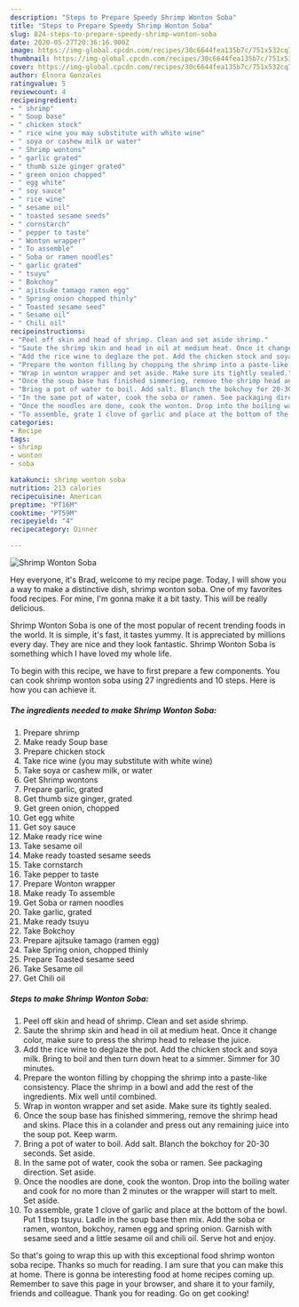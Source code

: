 ```yaml
---
description: "Steps to Prepare Speedy Shrimp Wonton Soba"
title: "Steps to Prepare Speedy Shrimp Wonton Soba"
slug: 824-steps-to-prepare-speedy-shrimp-wonton-soba
date: 2020-05-27T20:36:16.900Z
image: https://img-global.cpcdn.com/recipes/30c6644fea135b7c/751x532cq70/shrimp-wonton-soba-recipe-main-photo.jpg
thumbnail: https://img-global.cpcdn.com/recipes/30c6644fea135b7c/751x532cq70/shrimp-wonton-soba-recipe-main-photo.jpg
cover: https://img-global.cpcdn.com/recipes/30c6644fea135b7c/751x532cq70/shrimp-wonton-soba-recipe-main-photo.jpg
author: Elnora Gonzales
ratingvalue: 5
reviewcount: 4
recipeingredient:
- " shrimp"
- " Soup base"
- " chicken stock"
- " rice wine you may substitute with white wine"
- " soya or cashew milk or water"
- " Shrimp wontons"
- " garlic grated"
- " thumb size ginger grated"
- " green onion chopped"
- " egg white"
- " soy sauce"
- " rice wine"
- " sesame oil"
- " toasted sesame seeds"
- " cornstarch"
- " pepper to taste"
- " Wonton wrapper"
- " To assemble"
- " Soba or ramen noodles"
- " garlic grated"
- " tsuyu"
- " Bokchoy"
- " ajitsuke tamago ramen egg"
- " Spring onion chopped thinly"
- " Toasted sesame seed"
- " Sesame oil"
- " Chili oil"
recipeinstructions:
- "Peel off skin and head of shrimp. Clean and set aside shrimp."
- "Saute the shrimp skin and head in oil at medium heat. Once it change color, make sure to press the shrimp head to release the juice."
- "Add the rice wine to deglaze the pot. Add the chicken stock and soya milk. Bring to boil and then turn down heat to a simmer. Simmer for 30 minutes."
- "Prepare the wonton filling by chopping the shrimp into a paste-like consistency. Place the shrimp in a bowl and add the rest of the ingredients. Mix well until combined."
- "Wrap in wonton wrapper and set aside. Make sure its tightly sealed."
- "Once the soup base has finished simmering, remove the shrimp head and skins. Place this in a colander and press out any remaining juice into the soup pot. Keep warm."
- "Bring a pot of water to boil. Add salt. Blanch the bokchoy for 20-30 seconds. Set aside."
- "In the same pot of water, cook the soba or ramen. See packaging direction. Set aside."
- "Once the noodles are done, cook the wonton. Drop into the boiling water and cook for no more than 2 minutes or the wrapper will start to melt. Set aside."
- "To assemble, grate 1 clove of garlic and place at the bottom of the bowl. Put 1 tbsp tsuyu. Ladle in the soup base then mix. Add the soba or ramen, wonton, bokchoy, ramen egg and spring onion. Garnish with sesame seed and a little sesame oil and chili oil. Serve hot and enjoy."
categories:
- Recipe
tags:
- shrimp
- wonton
- soba

katakunci: shrimp wonton soba 
nutrition: 213 calories
recipecuisine: American
preptime: "PT16M"
cooktime: "PT59M"
recipeyield: "4"
recipecategory: Dinner

---
```



![Shrimp Wonton Soba](https://img-global.cpcdn.com/recipes/30c6644fea135b7c/751x532cq70/shrimp-wonton-soba-recipe-main-photo.jpg)

Hey everyone, it's Brad, welcome to my recipe page. Today, I will show you a way to make a distinctive dish, shrimp wonton soba. One of my favorites food recipes. For mine, I'm gonna make it a bit tasty. This will be really delicious.



Shrimp Wonton Soba is one of the most popular of recent trending foods in the world. It is simple, it's fast, it tastes yummy. It is appreciated by millions every day. They are nice and they look fantastic. Shrimp Wonton Soba is something which I have loved my whole life.


To begin with this recipe, we have to first prepare a few components. You can cook shrimp wonton soba using 27 ingredients and 10 steps. Here is how you can achieve it.

<!--inarticleads1-->

##### The ingredients needed to make Shrimp Wonton Soba:

1. Prepare  shrimp
1. Make ready  Soup base
1. Prepare  chicken stock
1. Take  rice wine (you may substitute with white wine)
1. Take  soya or cashew milk, or water
1. Get  Shrimp wontons
1. Prepare  garlic, grated
1. Get  thumb size ginger, grated
1. Get  green onion, chopped
1. Get  egg white
1. Get  soy sauce
1. Make ready  rice wine
1. Take  sesame oil
1. Make ready  toasted sesame seeds
1. Take  cornstarch
1. Take  pepper to taste
1. Prepare  Wonton wrapper
1. Make ready  To assemble
1. Get  Soba or ramen noodles
1. Take  garlic, grated
1. Make ready  tsuyu
1. Take  Bokchoy
1. Prepare  ajitsuke tamago (ramen egg)
1. Take  Spring onion, chopped thinly
1. Prepare  Toasted sesame seed
1. Take  Sesame oil
1. Get  Chili oil




<!--inarticleads2-->

##### Steps to make Shrimp Wonton Soba:

1. Peel off skin and head of shrimp. Clean and set aside shrimp.
1. Saute the shrimp skin and head in oil at medium heat. Once it change color, make sure to press the shrimp head to release the juice.
1. Add the rice wine to deglaze the pot. Add the chicken stock and soya milk. Bring to boil and then turn down heat to a simmer. Simmer for 30 minutes.
1. Prepare the wonton filling by chopping the shrimp into a paste-like consistency. Place the shrimp in a bowl and add the rest of the ingredients. Mix well until combined.
1. Wrap in wonton wrapper and set aside. Make sure its tightly sealed.
1. Once the soup base has finished simmering, remove the shrimp head and skins. Place this in a colander and press out any remaining juice into the soup pot. Keep warm.
1. Bring a pot of water to boil. Add salt. Blanch the bokchoy for 20-30 seconds. Set aside.
1. In the same pot of water, cook the soba or ramen. See packaging direction. Set aside.
1. Once the noodles are done, cook the wonton. Drop into the boiling water and cook for no more than 2 minutes or the wrapper will start to melt. Set aside.
1. To assemble, grate 1 clove of garlic and place at the bottom of the bowl. Put 1 tbsp tsuyu. Ladle in the soup base then mix. Add the soba or ramen, wonton, bokchoy, ramen egg and spring onion. Garnish with sesame seed and a little sesame oil and chili oil. Serve hot and enjoy.




So that's going to wrap this up with this exceptional food shrimp wonton soba recipe. Thanks so much for reading. I am sure that you can make this at home. There is gonna be interesting food at home recipes coming up. Remember to save this page in your browser, and share it to your family, friends and colleague. Thank you for reading. Go on get cooking!
